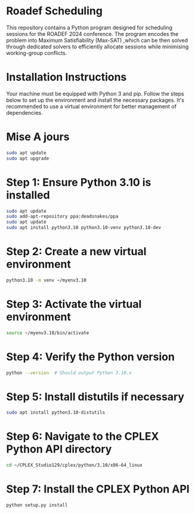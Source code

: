 # Roadef Scheduling
This repository contains a Python program designed for scheduling sessions for the ROADEF 2024 conference. The program encodes the problem into Maximum Satisfiability (Max-SAT) ,which can be then solved through dedicated solvers to efficiently allocate sessions while minimising working-group conflicts.

# Installation Instructions
Your machine must be equipped with Python 3 and pip. Follow the steps below to set up the environment and install the necessary packages. It's recommended to use a virtual environment for better management of dependencies.

# Mise A jours
```bash
sudo apt update
sudo apt upgrade
```
# Step 1: Ensure Python 3.10 is installed
```bash
sudo apt update
sudo add-apt-repository ppa:deadsnakes/ppa
sudo apt update
sudo apt install python3.10 python3.10-venv python3.10-dev
```
# Step 2: Create a new virtual environment
```bash
python3.10 -m venv ~/myenv3.10
```
# Step 3: Activate the virtual environment
```bash
source ~/myenv3.10/bin/activate
```
# Step 4: Verify the Python version
```bash
python --version  # Should output Python 3.10.x
```
# Step 5: Install distutils if necessary
```bash
sudo apt install python3.10-distutils
```
# Step 6: Navigate to the CPLEX Python API directory
```bash
cd ~/CPLEX_Studio129/cplex/python/3.10/x86-64_linux
```
# Step 7: Install the CPLEX Python API
```bash
python setup.py install
```